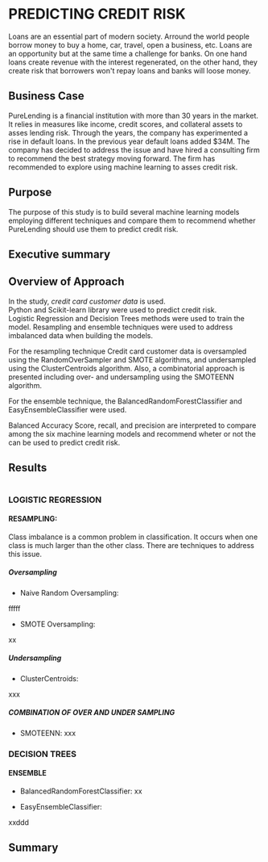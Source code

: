 # PREDICTING CREDIT RISK

Loans are an essential part of modern society.  Arround the world  people borrow money to buy a home, car, travel, open a business, etc.  Loans are an opportunity but at the same time a challenge for banks.  On one hand loans create revenue with the interest regenerated, on the other hand, they create risk that borrowers won't repay loans and banks will loose money.  


## Business Case

PureLending is a financial institution with more than 30 years in the market.  It relies in measures like income, credit scores, and collateral assets to asses lending risk.  Through the years, the company has experimented a rise in default loans.  In the previous year default loans added $34M. The company has decided to address the issue and have hired a consulting firm to recommend the best strategy moving forward.  The firm has recommended to explore using machine learning to asses credit risk.

## Purpose

The purpose of this study is to build several machine learning models employing different techniques and compare them to recommend whether PureLending should use them to predict credit risk.  


## Executive summary



## Overview of Approach

In the study, *credit card customer data* is used.   
Python and Scikit-learn library were used to predict credit risk.  
Logistic Regression and Decision Trees methods were used to train the model.
Resampling and ensemble techniques were used  to address imbalanced data when building the models.

For the resampling technique Credit card customer data is oversampled using the RandomOverSampler and SMOTE algorithms, and undersampled using the ClusterCentroids algorithm. Also, a combinatorial approach is presented including over- and undersampling using the SMOTEENN algorithm. 

For the ensemble technique, the  BalancedRandomForestClassifier and EasyEnsembleClassifier were used.

Balanced Accuracy Score, recall, and precision are interpreted to compare among the six machine learning models and recommend wheter or not the can be used to predict credit risk.


## Results


<img scr="https://github.com/NataliaVelasquez18/credit-risk/blob/main/Resources/summary.png" />

### LOGISTIC REGRESSION


#### RESAMPLING: 

Class imbalance is a common problem in classification. It occurs when one class is much larger than the other class. There are techniques to address this issue.  

##### Oversampling

* Naive Random Oversampling: 

fffff

* SMOTE Oversampling:

 xx

##### Undersampling

* ClusterCentroids:

 xxx

##### COMBINATION OF OVER AND UNDER SAMPLING

* SMOTEENN:
xxx

### DECISION TREES

#### ENSEMBLE

* BalancedRandomForestClassifier:
xx

* EasyEnsembleClassifier: 

xxddd






## Summary
